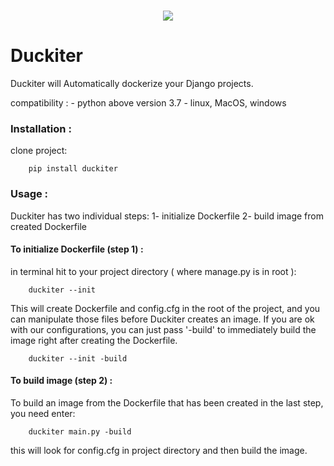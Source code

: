 <p align="center">
<br>
<img src="https://raw.githubusercontent.com/coci/duckiter/main/assets/logo.png">
</p>   

# Duckiter
Duckiter will Automatically dockerize your Django projects.

compatibility :
    - python above version 3.7
    - linux, MacOS, windows

### Installation :
clone project:
```
    pip install duckiter
```


### Usage :
Duckiter has two individual steps:
    1- initialize Dockerfile
    2- build image from created Dockerfile

#### To initialize Dockerfile (step 1) :
in terminal hit to your project directory ( where manage.py is in root ):
```
    duckiter --init
```
This will create Dockerfile and config.cfg in the root of the project, and you can manipulate those files before Duckiter creates an image.
If you are ok with our configurations, you can just pass '-build' to immediately build the image right after creating the Dockerfile.
```
    duckiter --init -build
```
#### To build image (step 2) :
To build an image from the Dockerfile that has been created in the last step, you need enter:
```
    duckiter main.py -build
```
this will look for config.cfg in project directory and then build the image.

